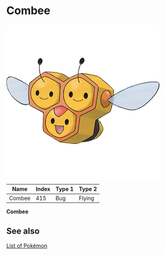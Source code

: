 # Combee


![Combee](images/415.png)

| **Name** | **Index** | **Type 1** | **Type 2** |
|----|----|----|----|
| Combee | 415 | Bug | Flying  |

**Combee** 

## See also

[List of Pokémon](../pokemon.md)
